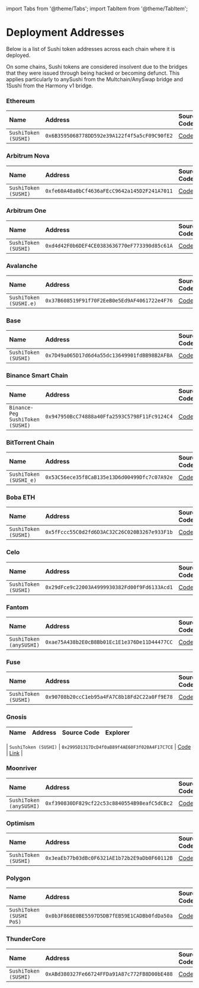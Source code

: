 import Tabs from '@theme/Tabs'; import TabItem from '@theme/TabItem';

# Deployment Addresses

Below is a list of Sushi token addresses across each chain where it is deployed. 

On some chains, Sushi tokens are considered insolvent due to the bridges that they were issued through being hacked or becoming defunct. This applies particularly to anySushi from the Multchain/AnySwap bridge and 1Sushi from the Harmony v1 bridge.

<Tabs>

<TabItem value='ethereum' label='Ethereum' default>

### Ethereum

| Name | Address | Source Code | Explorer |
| :-- | :-- | :-- | :-- |
| `SushiToken (SUSHI)` | `0x6B3595068778DD592e39A122f4f5a5cF09C90fE2` | [Code](https://github.com/sushiswap/sushiswap/blob/archieve/master/contracts/SushiToken.sol) | [Link](https://etherscan.io/token/0x6B3595068778DD592e39A122f4f5a5cF09C90fE2) |

</TabItem>

<TabItem value='nova' label='Arbitrum Nova' default>

### Arbitrum Nova

| Name | Address | Source Code | Explorer |
| :-- | :-- | :-- | :-- |
| `SushiToken (SUSHI)` | `0xfe60A48a0bCf4636aFEcC9642a145D2F241A7011` | [Code](https://github.com/sushiswap/sushiswap/blob/archieve/master/contracts/SushiToken.sol) | [Link](https://nova.arbiscan.io/token/0xfe60a48a0bcf4636afecc9642a145d2f241a7011) |

</TabItem>

<TabItem value='arbitrum' label='Arbitrum One' default>

### Arbitrum One

| Name | Address | Source Code | Explorer |
| :-- | :-- | :-- | :-- |
| `SushiToken (SUSHI)` | `0xd4d42F0b6DEF4CE0383636770eF773390d85c61A` | [Code](https://github.com/sushiswap/sushiswap/blob/archieve/master/contracts/SushiToken.sol) | [Link](https://arbiscan.io/token/0xd4d42F0b6DEF4CE0383636770eF773390d85c61A) |

</TabItem>

<TabItem value='avalanche' label='Avalanche' default>

### Avalanche

| Name | Address | Source Code | Explorer |
| :-- | :-- | :-- | :-- |
| `SushiToken (SUSHI.e)` | `0x37B608519F91f70F2EeB0e5Ed9AF4061722e4F76` | [Code](https://github.com/sushiswap/sushiswap/blob/archieve/master/contracts/SushiToken.sol) | [Link](https://snowtrace.io/token/0x37B608519F91f70F2EeB0e5Ed9AF4061722e4F76?chainId=43114) |

</TabItem>

<TabItem value='base' label='Base' default>

### Base

| Name | Address | Source Code | Explorer |
| :-- | :-- | :-- | :-- |
| `SushiToken (SUSHI)` | `0x7D49a065D17d6d4a55dc13649901fdBB98B2AFBA` | [Code](https://github.com/sushiswap/sushiswap/blob/archieve/master/contracts/SushiToken.sol) | [Link](https://basescan.org/token/0x7D49a065D17d6d4a55dc13649901fdBB98B2AFBA) |

</TabItem>

<TabItem value='bsc' label='Bsc' default>

### Binance Smart Chain

| Name | Address | Source Code | Explorer |
| :-- | :-- | :-- | :-- |
| `Binance-Peg SushiToken (SUSHI)` | `0x947950BcC74888a40Ffa2593C5798F11Fc9124C4` | [Code](https://github.com/sushiswap/sushiswap/blob/archieve/master/contracts/SushiToken.sol) | [Link](https://bscscan.com/token/0x947950BcC74888a40Ffa2593C5798F11Fc9124C4) |

</TabItem>

<TabItem value='bsc' label='Bsc' default>

### BitTorrent Chain

| Name | Address | Source Code | Explorer |
| :-- | :-- | :-- | :-- |
| `SushiToken (SUSHI_e)` | `0x53C56ece35f8CaB135e13D6d00499Dfc7c07A92e` | [Code](https://github.com/sushiswap/sushiswap/blob/archieve/master/contracts/SushiToken.sol) | [Link](https://bttcscan.com/token/0x53c56ece35f8cab135e13d6d00499dfc7c07a92e) |

</TabItem>

<TabItem value='boba' label='Boba' default>

### Boba ETH

| Name | Address | Source Code | Explorer |
| :-- | :-- | :-- | :-- |
| `SushiToken (SUSHI)` | `0x5fFccc55C0d2fd6D3AC32C26C020B3267e933F1b` | [Code](https://github.com/sushiswap/sushiswap/blob/archieve/master/contracts/SushiToken.sol) | [Link](https://bobascan.com/token/0x5fFccc55C0d2fd6D3AC32C26C020B3267e933F1b) |

</TabItem>

<TabItem value='celo' label='Celo' default>

### Celo

| Name | Address | Source Code | Explorer |
| :-- | :-- | :-- | :-- |
| `SushiToken (SUSHI)` | `0x29dFce9c22003A4999930382Fd00f9Fd6133Acd1` | [Code](https://github.com/sushiswap/sushiswap/blob/archieve/master/contracts/SushiToken.sol) | [Link](https://celoscan.io/token/0x29dFce9c22003A4999930382Fd00f9Fd6133Acd1) |

</TabItem>

<TabItem value='fantom' label='Fantom' default>

### Fantom

| Name | Address | Source Code | Explorer |
| :-- | :-- | :-- | :-- |
| `SushiToken (anySUSHI)` | `0xae75A438b2E0cB8Bb01Ec1E1e376De11D44477CC` | [Code](https://github.com/sushiswap/sushiswap/blob/archieve/master/contracts/SushiToken.sol) | [Link](https://ftmscan.com/token/0xae75A438b2E0cB8Bb01Ec1E1e376De11D44477CC) |

</TabItem>

<TabItem value='fuse' label='Fuse' default>

### Fuse

| Name | Address | Source Code | Explorer |
| :-- | :-- | :-- | :-- |
| `SushiToken (SUSHI)` | `0x90708b20ccC1eb95a4FA7C8b18Fd2C22a0Ff9E78` | [Code](https://github.com/sushiswap/sushiswap/blob/archieve/master/contracts/SushiToken.sol) | [Link](https://explorer.fuse.io/token/0x90708b20ccC1eb95a4FA7C8b18Fd2C22a0Ff9E78) |

</TabItem>

<TabItem value='gnosis' label='Gnosis' default>

### Gnosis

| Name | Address | Source Code | Explorer |
| :-- | :-- | :-- | :-- |

| `SushiToken (SUSHI)` | `0x2995D1317DcD4f0aB89f4AE60F3f020A4F17C7CE` | [Code](https://github.com/sushiswap/sushiswap/blob/archieve/master/contracts/SushiToken.sol) | [Link](https://gnosisscan.io/token/0x2995D1317DcD4f0aB89f4AE60F3f020A4F17C7CE) |

</TabItem>

<TabItem value='moonbeam' label='MoonBeam' default>

### Moonriver

| Name | Address | Source Code | Explorer |
| :-- | :-- | :-- | :-- |
| `SushiToken (anySUSHI)` | `0xf390830DF829cf22c53c8840554B98eafC5dCBc2` | [Code](https://github.com/sushiswap/sushiswap/blob/archieve/master/contracts/SushiToken.sol) | [Link](https://moonriver.moonscan.io/token/0xf390830df829cf22c53c8840554b98eafc5dcbc2) |

</TabItem>

<TabItem value='optimism' label='Optimism' default>

### Optimism

| Name | Address | Source Code | Explorer |
| :-- | :-- | :-- | :-- |
| `SushiToken (SUSHI)` | `0x3eaEb77b03dBc0F6321AE1b72b2E9aDb0F60112B` | [Code](https://github.com/sushiswap/sushiswap/blob/archieve/master/contracts/SushiToken.sol) | [Link](https://optimistic.etherscan.io/token/0x3eaEb77b03dBc0F6321AE1b72b2E9aDb0F60112B) |

</TabItem>

<TabItem value='polygon' label='Polygon' default>

### Polygon

| Name | Address | Source Code | Explorer |
| :-- | :-- | :-- | :-- |
| `SushiToken (SUSHI PoS)` | `0x0b3F868E0BE5597D5DB7fEB59E1CADBb0fdDa50a` | [Code](https://github.com/sushiswap/sushiswap/blob/archieve/master/contracts/SushiToken.sol) | [Link](https://polygonscan.com/token/0x0b3F868E0BE5597D5DB7fEB59E1CADBb0fdDa50a) |

</TabItem>

<TabItem value='thundercore' label='ThunderCore' default>

### ThunderCore

| Name | Address | Source Code | Explorer |
| :-- | :-- | :-- | :-- |
| `SushiToken (SUSHI)` | `0xABd380327Fe66724FFDa91A87c772FB8D00bE488` | [Code](https://github.com/sushiswap/sushiswap/blob/archieve/master/contracts/SushiToken.sol) | [Link](https://explorer-mainnet.thundercore.com/token/0xABd380327Fe66724FFDa91A87c772FB8D00bE488/token-transfers) |

</TabItem>

</Tabs>
